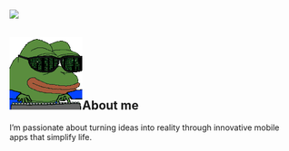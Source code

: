 <h3>
    <img src="https://readme-typing-svg.herokuapp.com/?font=Righteous&size=35&width=600&height=30&duration=5000&lines=Hello+There🔥;+My+name+is+China;+I'm+a+mobile+application+developer!" />
</h3>

## ![alt text](assets/gif/4297-pepe-hacker.gif)About me

<p>
    I’m passionate about turning ideas into reality through innovative mobile apps that simplify life.
</p>
